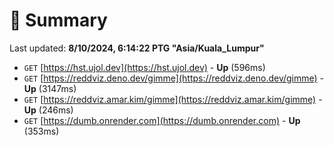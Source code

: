 # 📖 Summary
Last updated: **8/10/2024, 6:14:22 PTG "Asia/Kuala_Lumpur"**

- `GET` [https://hst.ujol.dev](https://hst.ujol.dev) - **Up** (596ms)
- `GET` [https://reddviz.deno.dev/gimme](https://reddviz.deno.dev/gimme) - **Up** (3147ms)
- `GET` [https://reddviz.amar.kim/gimme](https://reddviz.amar.kim/gimme) - **Up** (246ms)
- `GET` [https://dumb.onrender.com](https://dumb.onrender.com) - **Up** (353ms)
